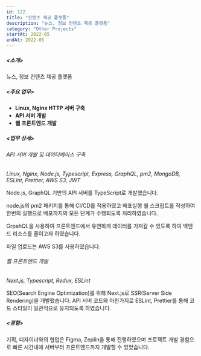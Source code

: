 ```yaml
---
id: 122
title: "컨텐츠 제공 플랫폼"
description: "뉴스, 정보 컨텐츠 제공 플랫폼"
category: "Other Projects"
startAt: 2022-05
endAt: 2022-05
---
```


##### <소개>

뉴스, 정보 컨텐츠 제공 플랫폼

##### <주요 업무>

- **Linux, Nginx HTTP 서버 구축**
- **API 서버 개발**
- **웹 프론트엔드 개발**

##### <업무 상세>

###### API 서버 개발 및 데이터베이스 구축

*Linux, Nginx, Node.js, Typescript, Express, GraphQL, pm2, MongoDB, ESLint, Prettier, AWS S3, JWT*

Node.js, GraphQL 기반의 API 서버를 TypeScript로 개발했습니다.

node.js의 pm2 패키지를 통해 CI/CD를 적용하였고 배포실행 쉘 스크립트를 작성하여 한번의 실행으로 배포까지의 모든 단계가 수행되도록 처리하였습니다.

GrpahQL을 사용하여 프론트엔드에서 유연하게 데이터를 가져갈 수 있도록 하여 백엔드 리소스를 줄이고자 하였습니다.

파일 업로드는 AWS S3를 사용하였습니다.

###### 웹 프론트엔드 개발

*Next.js, Typescript, Redux, ESLint*

SEO(Search Engine Optimization)를 위해 Next.js로 SSR(Server Side Rendering)을 개발했습니다. API 서버 코드와 마찬가지로 ESLint, Prettier를 통해 코드 스타일이 일관적으로 유지되도록 하였습니다.

##### <경험>

기획, 디자이너와의 협업은 Figma, Zeplin을 통해 진행하였으며 프로젝트 개발 경험으로 빠른 시간내에 서버부터 프론트엔드까지 개발할 수 있었습니다.
